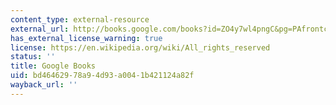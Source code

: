 ```yaml
---
content_type: external-resource
external_url: http://books.google.com/books?id=ZO4y7wl4pngC&pg=PAfrontcover#v=onepage
has_external_license_warning: true
license: https://en.wikipedia.org/wiki/All_rights_reserved
status: ''
title: Google Books
uid: bd464629-78a9-4d93-a004-1b421124a82f
wayback_url: ''
---
```

